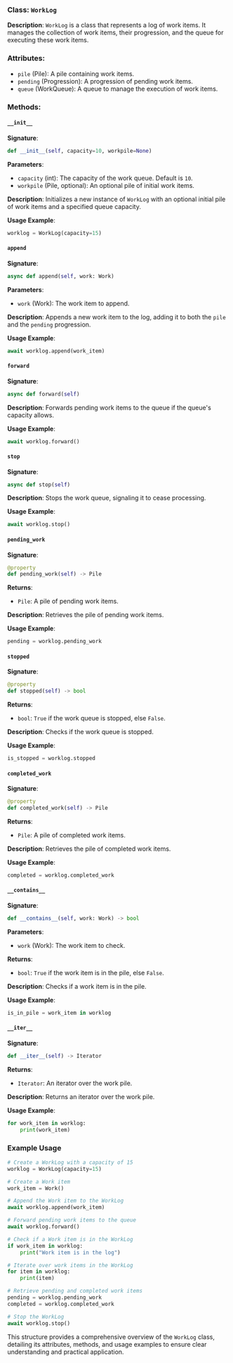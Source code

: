 
### Class: `WorkLog`

**Description**:
`WorkLog` is a class that represents a log of work items. It manages the collection of work items, their progression, and the queue for executing these work items.

### Attributes:

- `pile` (Pile): A pile containing work items.
- `pending` (Progression): A progression of pending work items.
- `queue` (WorkQueue): A queue to manage the execution of work items.

### Methods:

#### `__init__`

**Signature**:
```python
def __init__(self, capacity=10, workpile=None)
```

**Parameters**:
- `capacity` (int): The capacity of the work queue. Default is `10`.
- `workpile` (Pile, optional): An optional pile of initial work items.

**Description**:
Initializes a new instance of `WorkLog` with an optional initial pile of work items and a specified queue capacity.

**Usage Example**:
```python
worklog = WorkLog(capacity=15)
```

#### `append`

**Signature**:
```python
async def append(self, work: Work)
```

**Parameters**:
- `work` (Work): The work item to append.

**Description**:
Appends a new work item to the log, adding it to both the `pile` and the `pending` progression.

**Usage Example**:
```python
await worklog.append(work_item)
```

#### `forward`

**Signature**:
```python
async def forward(self)
```

**Description**:
Forwards pending work items to the queue if the queue's capacity allows.

**Usage Example**:
```python
await worklog.forward()
```

#### `stop`

**Signature**:
```python
async def stop(self)
```

**Description**:
Stops the work queue, signaling it to cease processing.

**Usage Example**:
```python
await worklog.stop()
```

#### `pending_work`

**Signature**:
```python
@property
def pending_work(self) -> Pile
```

**Returns**:
- `Pile`: A pile of pending work items.

**Description**:
Retrieves the pile of pending work items.

**Usage Example**:
```python
pending = worklog.pending_work
```

#### `stopped`

**Signature**:
```python
@property
def stopped(self) -> bool
```

**Returns**:
- `bool`: `True` if the work queue is stopped, else `False`.

**Description**:
Checks if the work queue is stopped.

**Usage Example**:
```python
is_stopped = worklog.stopped
```

#### `completed_work`

**Signature**:
```python
@property
def completed_work(self) -> Pile
```

**Returns**:
- `Pile`: A pile of completed work items.

**Description**:
Retrieves the pile of completed work items.

**Usage Example**:
```python
completed = worklog.completed_work
```

#### `__contains__`

**Signature**:
```python
def __contains__(self, work: Work) -> bool
```

**Parameters**:
- `work` (Work): The work item to check.

**Returns**:
- `bool`: `True` if the work item is in the pile, else `False`.

**Description**:
Checks if a work item is in the pile.

**Usage Example**:
```python
is_in_pile = work_item in worklog
```

#### `__iter__`

**Signature**:
```python
def __iter__(self) -> Iterator
```

**Returns**:
- `Iterator`: An iterator over the work pile.

**Description**:
Returns an iterator over the work pile.

**Usage Example**:
```python
for work_item in worklog:
    print(work_item)
```

### Example Usage

```python
# Create a WorkLog with a capacity of 15
worklog = WorkLog(capacity=15)

# Create a Work item
work_item = Work()

# Append the Work item to the WorkLog
await worklog.append(work_item)

# Forward pending work items to the queue
await worklog.forward()

# Check if a Work item is in the WorkLog
if work_item in worklog:
    print("Work item is in the log")

# Iterate over work items in the WorkLog
for item in worklog:
    print(item)

# Retrieve pending and completed work items
pending = worklog.pending_work
completed = worklog.completed_work

# Stop the WorkLog
await worklog.stop()
```

This structure provides a comprehensive overview of the `WorkLog` class, detailing its attributes, methods, and usage examples to ensure clear understanding and practical application.
